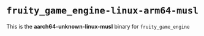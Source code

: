 # `fruity_game_engine-linux-arm64-musl`

This is the **aarch64-unknown-linux-musl** binary for `fruity_game_engine`
